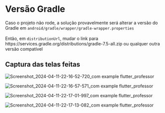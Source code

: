 # Versão Gradle

Caso o projeto não rode, a solução provavelmente será alterar a versão do Gradle em <code>android/gradle/wrapper/gradle-wrapper.properties</code> <br><br>
Então, em <code>distributionUrl</code>, mudar o link para https\://services.gradle.org/distributions/gradle-7.5-all.zip ou qualquer outra versão compatível

## Captura das telas feitas

![Screenshot_2024-04-11-22-16-52-720_com example flutter_professor](https://github.com/subteste/FlutterProfessor/assets/116468513/23aa01f3-b7d2-4c56-acda-9bf30caeed83)

![Screenshot_2024-04-11-22-16-57-571_com example flutter_professor](https://github.com/subteste/FlutterProfessor/assets/116468513/4eb77699-12e7-4846-8e7d-8ae3c48effad)

![Screenshot_2024-04-11-22-17-01-997_com example flutter_professor](https://github.com/subteste/FlutterProfessor/assets/116468513/7e43da1c-c3f7-4ddc-8d3f-d86252fcfb9d)

![Screenshot_2024-04-11-22-17-13-082_com example flutter_professor](https://github.com/subteste/FlutterProfessor/assets/116468513/ade78e58-812a-486d-9d3a-09de0d773cbf)
